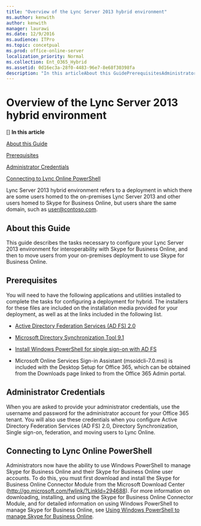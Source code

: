 ```yaml
---
title: "Overview of the Lync Server 2013 hybrid environment"
ms.author: kenwith
author: kenwith
manager: laurawi
ms.date: 12/9/2016
ms.audience: ITPro
ms.topic: concetpual
ms.prod: office-online-server
localization_priority: Normal
ms.collection: Ent_O365_Hybrid
ms.assetid: 0d16ec3a-28f0-4483-96e7-8e68f30398fa
description: "In this articleAbout this GuidePrerequisitesAdministrator CredentialsConnecting to Lync Online PowerShell"
---
```


# Overview of the Lync Server 2013 hybrid environment
[]
 **In this article**
  
[About this Guide](#sectionSection0)
  
[Prerequisites](#sectionSection1)
  
[Administrator Credentials](#sectionSection2)
  
[Connecting to Lync Online PowerShell](#sectionSection3)
  
Lync Server 2013 hybrid environment refers to a deployment in which there are some users homed to the on-premises Lync Server 2013 and other users homed to Skype for Business Online, but users share the same domain, such as user@contoso.com.
  
## About this Guide
<a name="sectionSection0"> </a>

This guide describes the tasks necessary to configure your Lync Server 2013 environment for interoperability with Skype for Business Online, and then to move users from your on-premises deployment to use Skype for Business Online.
  
## Prerequisites
<a name="sectionSection1"> </a>

You will need to have the following applications and utilities installed to complete the tasks for configuring a deployment for hybrid. The installers for these files are included on the installation media provided for your deployment, as well as at the links included in the following list.
  
- [Active Directory Federation Services (AD FS) 2.0](https://go.microsoft.com/fwlink/p/?LinkId=257305)
    
- [Microsoft Directory Synchronization Tool 9.1](http://go.microsoft.com/fwlink/p/?LinkId=257307)
    
- [Install Windows PowerShell for single sign-on with AD FS](https://go.microsoft.com/fwlink/p/?LinkId=398710)
    
- Microsoft Online Services Sign-in Assistant (msoidcli-7.0.msi) is included with the Desktop Setup for Office 365, which can be obtained from the Downloads page linked to from the Office 365 Admin portal.
    
## Administrator Credentials
<a name="sectionSection2"> </a>

When you are asked to provide your administrator credentials, use the username and password for the administrator account for your Office 365 tenant. You will also use these credentials when you configure Active Directory Federation Services (AD FS) 2.0, Directory Synchronization, Single sign-on, federation, and moving users to Lync Online.
  
## Connecting to Lync Online PowerShell
<a name="sectionSection3"> </a>

Administrators now have the ability to use Windows PowerShell to manage Skype for Business Online and their Skype for Business Online user accounts. To do this, you must first download and install the Skype for Business Online Connector Module from the Microsoft Download Center (http://go.microsoft.com/fwlink/?LinkId=294688). For more information on downloading, installing, and using the Skype for Business Online Connector Module, and for detailed information on using Windows PowerShell to manage Skype for Business Online, see [Using Windows PowerShell to manage Skype for Business Online](using-windows-powershell-to-manage-skype-for-business-online.md).
  

